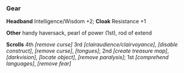 ### **Gear**

**Headband** Intelligence/Wisdom +2;
**Cloak** Resistance +1

**Other**
handy haversack,
pearl of power (1st),
rod of extend

**Scrolls**
4th
*[remove curse]*
3rd
*[clairaudience/clairvoyance]*,
*[disable construct]*,
*[remove curse]*,
*[tongues]*;
2nd
*[create treasure map]*,
*[darkvision]*,
*[locate object]*,
*[remove paralysis]*;
1st
*[comprehend languages]*,
*[remove fear]*